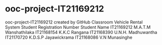 # ooc-project-IT21169212
ooc-project-IT21169212 created by GitHub Classroom
Vehicle Rental System
Student Registration Number	Student Name
IT21169212	         M.A.T.M Wanshathilaka
IT21168154	         K.K.C Rangana
IT21168390	         U.N.H. Madhuwantha
IT21170720	         K.D.S.P Jayawickrama
IT21168086	         V.N Munasinghe
